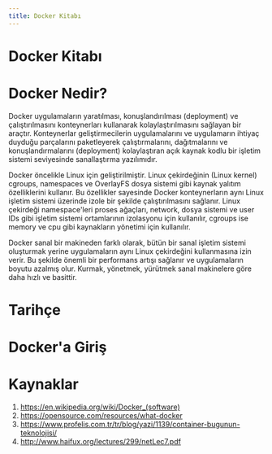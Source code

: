 ```yaml
---
title: Docker Kitabı
---
```


Docker Kitabı
=============

Docker Nedir?
=============
Docker uygulamaların yaratılması, konuşlandırılması (deployment) ve çalıştırılmasını konteynerları kullanarak kolaylaştırılmasını
sağlayan bir araçtır. Konteynerlar geliştirmecilerin uygulamalarını ve uygulamarın ihtiyaç duyduğu parçalarını paketleyerek
çalıştırmalarını, dağıtmalarını ve konuşlandırmalarını (deployment) kolaylaştıran açık kaynak kodlu bir işletim sistemi seviyesinde 
sanallaştırma yazılımıdır.

Docker öncelikle Linux için geliştirilmiştir. Linux çekirdeğinin (Linux kernel) cgroups, namespaces ve OverlayFS dosya sistemi gibi kaynak yalıtım
özelliklerini kullanır. Bu özellikler sayesinde Docker konteynerların aynı Linux işletim sistemi üzerinde izole bir şekilde çalıştırılmasını
sağlanır. Linux çekirdeği namespace'leri proses ağaçları, network, dosya sistemi ve user IDs gibi işletim sistemi ortamlarının izolasyonu için
kullanılır, cgroups ise memory ve cpu gibi kaynakların yönetimi için kullanılır.

Docker sanal bir makineden farklı olarak, bütün bir sanal işletim sistemi oluşturmak yerine uygulamaların aynı Linux çekirdeğini 
kullanmasına izin verir. Bu şekilde önemli bir performans artışı sağlanır ve uygulamaların boyutu azalmış olur. Kurmak, yönetmek, 
yürütmek sanal makinelere göre daha hızlı ve basittir.

Tarihçe
=======

Docker'a Giriş
==============

Kaynaklar
===========
1. <a href="https://en.wikipedia.org/wiki/Docker_(software)" target="_blank">https://en.wikipedia.org/wiki/Docker_(software)</a>
2. <a href="https://opensource.com/resources/what-docker" target="_blank">https://opensource.com/resources/what-docker</a>
3. <a href="https://www.profelis.com.tr/tr/blog/yazi/1139/container-bugunun-teknolojisi/" target="_blank">https://www.profelis.com.tr/tr/blog/yazi/1139/container-bugunun-teknolojisi/</a>
4. <a href="http://www.haifux.org/lectures/299/netLec7.pdf" target="_blank">http://www.haifux.org/lectures/299/netLec7.pdf</a>

